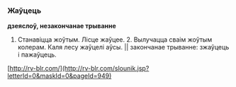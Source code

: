 ### Жаўцець
**дзеяслоў, незакончанае трыванне**

1. Станавіцца жоўтым. Лісце жаўцее. 2. Вылучацца сваім жоўтым колерам. Каля лесу жаўцелі аўсы. || закончанае трыванне: зжаўцець і пажаўцець.

<a rel="author">[http://rv-blr.com/](http://rv-blr.com/slounik.jsp?letterId=0&maskId=0&pageId=949)</a>
